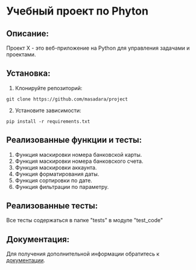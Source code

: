 # Учебный проект по Phyton
## Описание:

Проект X - это веб-приложение на Python для управления задачами и проектами.

## Установка:

1. Клонируйте репозиторий:
```
git clone https://github.com/masadara/project
```
2. Установите зависимости:
```
pip install -r requirements.txt
```
## Реализованные функции и тесты:

1. Функция маскировки номера банковской карты.
2. Функция маскировки номера банковского счета.
3. Функция маскировки аккаунта.
4. Функция форматирования даты.
5. Функция сортировки по дате.
6. Функция фильтрации по параметру.

## Реализованные тесты:

Все тесты содержаться в папке "tests" в модуле "test_code"

## Документация:

Для получения дополнительной информации обратитесь к [документации](docs/README.md).


